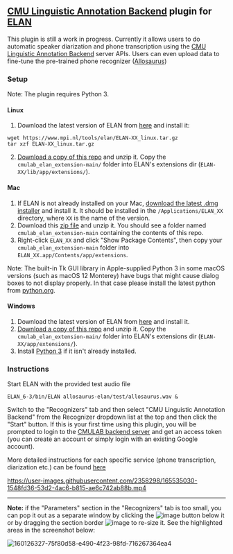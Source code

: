 ## [CMU Linguistic Annotation Backend](https://github.com/neulab/cmulab/) plugin for [ELAN](https://archive.mpi.nl/tla/elan)

This plugin is still a work in progress. Currently it allows users to do automatic speaker diarization and phone transcription using the [CMU Linguistic Annotation Backend](https://github.com/neulab/cmulab/) server APIs. Users can even upload data to fine-tune the pre-trained phone recognizer ([Allosaurus](https://github.com/xinjli/allosaurus))


### Setup

Note: The plugin requires Python 3.

#### Linux

1. Download the latest version of ELAN from [here](https://archive.mpi.nl/tla/elan/download) and install it:
```
wget https://www.mpi.nl/tools/elan/ELAN-XX_linux.tar.gz
tar xzf ELAN-XX_linux.tar.gz
```

2. [Download a copy of this repo](https://github.com/zaidsheikh/cmulab_elan_extension/archive/refs/heads/main.zip) and unzip it. Copy the `cmulab_elan_extension-main/` folder into ELAN's extensions dir (`ELAN-XX/lib/app/extensions/`).

#### Mac

1. If ELAN is not already installed on your Mac, [download the latest .dmg installer](https://archive.mpi.nl/tla/elan/download) and install it. It should be installed in the `/Applications/ELAN_XX` directory, where `XX` is the name of the version.
2. Download this [zip file](https://github.com/zaidsheikh/cmulab_elan_extension/archive/refs/heads/main.zip) and unzip it. You should see a folder named `cmulab_elan_extension-main` containing the contents of this repo.
3. Right-click `ELAN_XX` and click "Show Package Contents", then copy your `cmulab_elan_extension-main` folder into `ELAN_XX.app/Contents/app/extensions`.

Note: The built-in Tk GUI library in Apple-supplied Python 3 in some macOS versions (such as macOS 12 Monterey) have bugs that might cause dialog boxes to not display properly. In that case please install the latest python from [python.org](https://www.python.org/downloads/).


#### Windows

1. Download the latest version of ELAN from [here](https://archive.mpi.nl/tla/elan/download) and install it.
2. [Download a copy of this repo](https://github.com/zaidsheikh/cmulab_elan_extension/archive/refs/heads/main.zip) and unzip it. Copy the `cmulab_elan_extension-main/` folder into ELAN's extensions dir (`ELAN-XX/app/extensions/`).
3. Install [Python 3](https://www.python.org/downloads/) if it isn't already installed.


### Instructions

Start ELAN with the provided test audio file

`ELAN_6-3/bin/ELAN allosaurus-elan/test/allosaurus.wav &`

Switch to the "Recognizers" tab and then select "CMU Linguistic Annotation Backend" from the Recognizer dropdown list at the top and then click the "Start" button.
If this is your first time using this plugin, you will be prompted to login to the [CMULAB backend server](https://github.com/neulab/cmulab) and get an access token (you can create an account or simply login with an existing Google account).

More detailed instructions for each specific service (phone transcription, diarization etc.) can be found [here](cmulab_services.md)

https://user-images.githubusercontent.com/2358298/165535030-1548fd36-53d2-4ac6-b815-ae6c742ab88b.mp4

-----

**Note:** if the "Parameters" section in the "Recognizers" tab is too small, you can pop it out as a separate window by clicking the ![image](https://user-images.githubusercontent.com/2358298/164206178-c3aabfac-bf2f-4eb5-9837-f4623c4c4a69.png)
 button below it or by dragging the section border ![image](https://user-images.githubusercontent.com/2358298/164206629-0e1ce212-4690-4c17-9ee8-060414a9242e.png) to re-size it. See the highlighted areas in the screenshot below:

![160126327-75f80d58-e490-4f23-98fd-716267364ea4](https://user-images.githubusercontent.com/2358298/164206810-e2d973ab-25df-4490-853e-35d3db49afd5.png)
